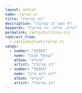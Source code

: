 ```yaml
---
layout: artist
name: נתן שטיינברג
title: "נתן שטיינברג"
description: "דף האמן נתן שטיינברג"
keywords: "שירים, מוזיקה, נתן שטיינברג"
permalink: /artists/נתן-שטיינברג/
redirect_from:
  - /artists/list/נתן שטיינברג
songs:
  - number: "33352"
    name: "געוואלד אמונה"
    album: "סינגלים"
    artist: "נתן שטיינברג"
  - number: "33353"
    name: "היטן מיינע אוייגן"
    album: "סינגלים"
    artist: "נתן שטיינברג"
---
```

